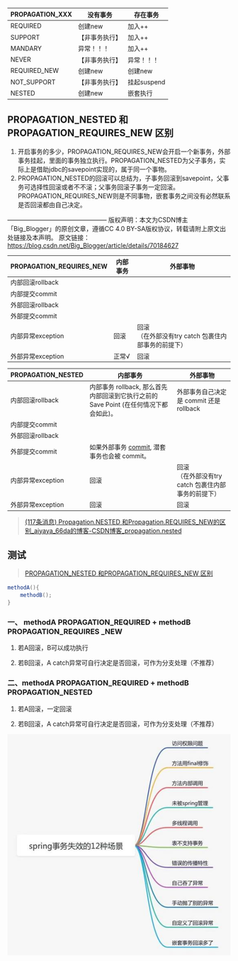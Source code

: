 | PROPAGATION_XXX | 没有事务       | 存在事务    |
| --------------- | -------------- | ----------- |
| REQUIRED        | 创建new        | 加入++      |
| SUPPORT         | 【非事务执行】 | 加入++      |
| MANDARY         | 异常！！！     | 加入++      |
| NEVER           | 【非事务执行】 | 异常！！！  |
| REQUIRED_NEW    | 创建new        | 创建new     |
| NOT_SUPPORT     | 【非事务执行】 | 挂起suspend |
| NESTED          | 创建new        | 嵌套执行    |

## PROPAGATION_NESTED 和PROPAGATION_REQUIRES_NEW 区别

  1. 开启事务的多少，PROPAGATION_REQUIRES_NEW会开启一个新事务，外部事务挂起，里面的事务独立执行。PROPAGATION_NESTED为父子事务，实际上是借助jdbc的savepoint实现的，属于同一个事物。 
  2. PROPAGATION_NESTED的回滚可以总结为，子事务回滚到savepoint，父事务可选择性回滚或者不不滚；父事务回滚子事务一定回滚。PROPAGATION_REQUIRES_NEW则是不同事物，嵌套事务之间没有必然联系是否回滚都由自己决定。

  ————————————————
  版权声明：本文为CSDN博主「Big_Blogger」的原创文章，遵循CC 4.0 BY-SA版权协议，转载请附上原文出处链接及本声明。
  原文链接：https://blog.csdn.net/Big_Blogger/article/details/70184627



| PROPAGATION_REQUIRES_NEW | 内部事务 | 外部事物                                                 |
| ------------------------ | -------- | -------------------------------------------------------- |
| 内部回滚rollback         |          |                                                          |
| 内部提交commit           |          |                                                          |
| 外部回滚rollback         |          |                                                          |
| 外部提交commit           |          |                                                          |
| 内部异常exception        | 回滚     | 回滚<br />（在外部没有try catch 包裹住内部事务的前提下） |
| 外部异常exception        | 正常√    | 回滚                                                     |





| PROPAGATION_NESTED | 内部事务                                                     | 外部事物                                                 |
| ------------------ | ------------------------------------------------------------ | -------------------------------------------------------- |
| 内部回滚rollback   | 内部事务 rollback, 那么首先内部回滚到它执行之前的 Save Point (在任何情况下都会如此)。 | 外部事务自己决定是 commit 还是 rollback                  |
| 内部提交commit     |                                                              |                                                          |
| 外部回滚rollback   |                                                              |                                                          |
| 外部提交commit     | 如果外部事务 [commit](https://so.csdn.net/so/search?q=commit&spm=1001.2101.3001.7020), 潜套事务也会被 commit。 |                                                          |
| 内部异常exception  | 回滚                                                         | 回滚<br />（在外部没有try catch 包裹住内部事务的前提下） |
| 外部异常exception  | 回滚                                                         | 回滚                                                     |

> [(117条消息) Propagation.NESTED 和Propagation.REQUIRES\_NEW的区别\_aiyaya\_66da的博客-CSDN博客\_propagation.nested](https://blog.csdn.net/aiyaya_66da/article/details/94171771)
>
> 

## 测试

> [PROPAGATION_NESTED 和PROPAGATION_REQUIRES_NEW 区别](https://blog.csdn.net/Big_Blogger/article/details/70184627?spm=1001.2101.3001.6661.1&utm_medium=distribute.pc_relevant_t0.none-task-blog-2%7Edefault%7ECTRLIST%7ERate-1-70184627-blog-105391052.pc_relevant_aa2&depth_1-utm_source=distribute.pc_relevant_t0.none-task-blog-2%7Edefault%7ECTRLIST%7ERate-1-70184627-blog-105391052.pc_relevant_aa2&utm_relevant_index=1)

```java
methodA(){
	methodB();
}
```

### 一、 methodA  PROPAGATION_REQUIRED  + methodB  PROPAGATION_REQUIRES _NEW 

1. 若A回滚，B可以成功执行

2. 若B回滚，A catch异常可自行决定是否回滚，可作为分支处理（不推荐）

### 二、methodA  PROPAGATION_REQUIRED + methodB  PROPAGATION_NESTED 

1. 若A回滚，一定回滚

2. 若B回滚，A catch异常可自行决定是否回滚，可作为分支处理（不推荐）





![聊聊Spring事务失效的12种场景，太坑人了](spring%20%E7%9A%84%E4%BA%8B%E5%8A%A1%E4%BC%A0%E6%92%AD%E8%A1%8C%E4%B8%BA.assets/e33dd29232e40c3763913a3de64ec972.png)

